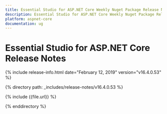 ```yaml
---
title: Essential Studio for ASP.NET Core Weekly Nuget Package Release Notes  
description: Essential Studio for ASP.NET Core Weekly Nuget Package Release Notes  
platform: aspnet-core
documentation: ug
---
```


# Essential Studio for ASP.NET Core  Release Notes  

{% include release-info.html date="February 12, 2019"  version="v16.4.0.53" %} 


{% directory path: _includes/release-notes/v16.4.0.53 %}

{% include {{file.url}} %}

{% enddirectory %}